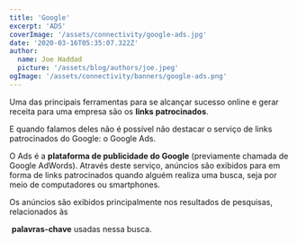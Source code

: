 ```yaml
---
title: 'Google'
excerpt: 'ADS'
coverImage: '/assets/connectivity/google-ads.jpg'
date: '2020-03-16T05:35:07.322Z'
author:
  name: Joe Haddad
  picture: '/assets/blog/authors/joe.jpeg'
ogImage: '/assets/connectivity/banners/google-ads.png'
---
```


Uma das principais ferramentas para se alcançar sucesso online e gerar receita para uma empresa são os **links patrocinados**.

E quando falamos deles não é possível não destacar o serviço de links patrocinados do Google: o Google Ads.

O Ads é a **plataforma de publicidade do Google** (previamente chamada de Google AdWords). Através deste serviço, anúncios são exibidos para em forma de links patrocinados quando alguém realiza uma busca, seja por meio de computadores ou smartphones.

Os anúncios são exibidos principalmente nos resultados de pesquisas, relacionados às

 **palavras-chave** usadas nessa busca.